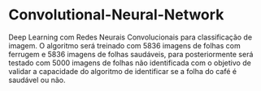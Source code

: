 # Convolutional-Neural-Network
Deep Learning com Redes Neurais Convolucionais para classificação de imagem. O algoritmo será treinado com 5836 imagens de folhas com ferrugem e 5836 imagens de folhas saudáveis, para posteriormente será testado com 5000 imagens de folhas não identificada com o objetivo de validar a capacidade do algoritmo de identificar se a folha do café é saudável ou não. 
